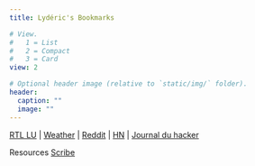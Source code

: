 ```yaml
---
title: Lydéric's Bookmarks

# View.
#   1 = List
#   2 = Compact
#   3 = Card
view: 2

# Optional header image (relative to `static/img/` folder).
header:
  caption: ""
  image: ""
---
```


[RTL LU](https://5minutes.rtl.lu/) |
[Weather](https://www.meteolux.lu/?lang=fr) |
[Reddit](https://reddit.com) |
[HN](https://news.ycombinator.com) |
[Journal du hacker](https://www.journalduhacker.net/)

Resources
[Scribe](https://scribe.rip)



